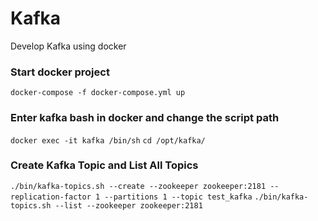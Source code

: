 # Kafka
Develop Kafka using docker
 
### Start docker project
```docker-compose -f docker-compose.yml up```
### Enter kafka bash in docker and change the script path
```docker exec -it kafka /bin/sh```
```cd /opt/kafka/```
### Create Kafka Topic and List All Topics
```./bin/kafka-topics.sh --create --zookeeper zookeeper:2181 --replication-factor 1 --partitions 1 --topic test_kafka```
```./bin/kafka-topics.sh --list --zookeeper zookeeper:2181```